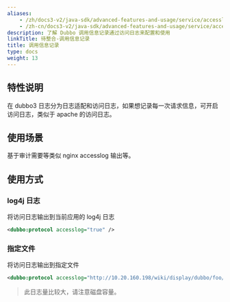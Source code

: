 ```yaml
---
aliases:
    - /zh/docs3-v2/java-sdk/advanced-features-and-usage/service/accesslog/
    - /zh-cn/docs3-v2/java-sdk/advanced-features-and-usage/service/accesslog/
description: 了解 Dubbo 调用信息记录通过访问日志来配置和使用
linkTitle: 待整合-调用信息记录
title: 调用信息记录
type: docs
weight: 13
---
```






## 特性说明

在 dubbo3 日志分为日志适配和访问日志，如果想记录每一次请求信息，可开启访问日志，类似于 apache 的访问日志。

## 使用场景

基于审计需要等类似 nginx accesslog 输出等。

## 使用方式
### log4j 日志
将访问日志输出到当前应用的 log4j 日志
```xml
<dubbo:protocol accesslog="true" />
```
### 指定文件
将访问日志输出到指定文件
```xml
<dubbo:protocol accesslog="http://10.20.160.198/wiki/display/dubbo/foo/bar.log" />
```
> 此日志量比较大，请注意磁盘容量。